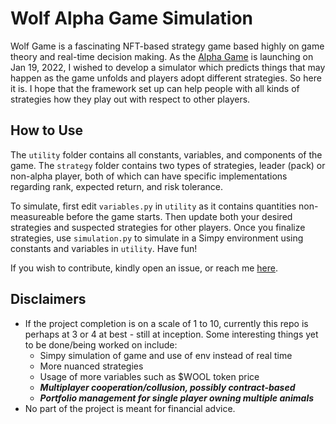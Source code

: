 # Wolf Alpha Game Simulation

Wolf Game is a fascinating NFT-based strategy game based highly on game theory and real-time decision making. As the [Alpha Game](https://wolf.game/alpha-game-whitepaper) is launching on Jan 19, 2022, I wished to develop a simulator which predicts things that may happen as the game unfolds and players adopt different strategies. So here it is. I hope that the framework set up can help people with all kinds of strategies how they play out with respect to other players.

## How to Use

The `utility` folder contains all constants, variables, and components of the game. The `strategy` folder contains two types of strategies, leader (pack) or non-alpha player, both of which can have specific implementations regarding rank, expected return, and risk tolerance.

To simulate, first edit `variables.py` in `utility` as it contains quantities non-measureable before the game starts. Then update both your desired strategies and suspected strategies for other players. Once you finalize strategies, use `simulation.py` to simulate in a Simpy environment using constants and variables in `utility`. Have fun!

If you wish to contribute, kindly open an issue, or reach me [here](https://twitter.com/0x1plus).

## Disclaimers

- If the project completion is on a scale of 1 to 10, currently this repo is perhaps at 3 or 4 at best - still at inception. Some interesting things yet to be done/being worked on include:
  - Simpy simulation of game and use of env instead of real time
  - More nuanced strategies
  - Usage of more variables such as $WOOL token price
  - **_Multiplayer cooperation/collusion, possibly contract-based_**
  - **_Portfolio management for single player owning multiple animals_**
- No part of the project is meant for financial advice.
